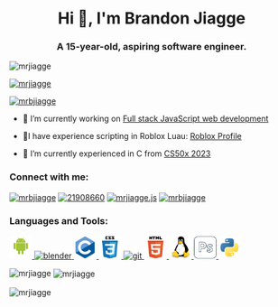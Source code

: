 <h1 align="center">Hi 👋, I'm Brandon Jiagge</h1>
<h3 align="center">A 15-year-old, aspiring software engineer.</h3>

<p align="left"> <img src="https://komarev.com/ghpvc/?username=mrjiagge&label=Profile%20views&color=0e75b6&style=flat" alt="mrjiagge" /> </p>

<p align="left"> <a href="https://github.com/ryo-ma/github-profile-trophy"><img src="https://github-profile-trophy.vercel.app/?username=mrjiagge" alt="mrjiagge" /></a> </p>

<p align="left"> <a href="https://twitter.com/mrbjiagge" target="blank"><img src="https://img.shields.io/twitter/follow/mrbjiagge?logo=twitter&style=for-the-badge" alt="mrbjiagge" /></a> </p>

- 🔭 I’m currently working on [Full stack JavaScript web development](https://www.theodinproject.com/)

- 🌱I have experience scripting in Roblox Luau: [Roblox Profile](https://www.roblox.com/users/484070812/profile)

- 🤝 I’m currently experienced in C from [CS50x 2023](https://cs50.harvard.edu/x/2023/)

<h3 align="left">Connect with me:</h3>
<p align="left">
<a href="https://twitter.com/mrbjiagge" target="blank"><img align="center" src="https://raw.githubusercontent.com/rahuldkjain/github-profile-readme-generator/master/src/images/icons/Social/twitter.svg" alt="mrbjiagge" height="30" width="40" /></a>
<a href="https://stackoverflow.com/users/21908660" target="blank"><img align="center" src="https://raw.githubusercontent.com/rahuldkjain/github-profile-readme-generator/master/src/images/icons/Social/stack-overflow.svg" alt="21908660" height="30" width="40" /></a>
<a href="https://instagram.com/mrjiagge.js" target="blank"><img align="center" src="https://raw.githubusercontent.com/rahuldkjain/github-profile-readme-generator/master/src/images/icons/Social/instagram.svg" alt="mrjiagge.js" height="30" width="40" /></a>
<a href="https://www.youtube.com/c/mrbjiagge" target="blank"><img align="center" src="https://raw.githubusercontent.com/rahuldkjain/github-profile-readme-generator/master/src/images/icons/Social/youtube.svg" alt="mrbjiagge" height="30" width="40" /></a>
</p>

<h3 align="left">Languages and Tools:</h3>
<p align="left"> <a href="https://developer.android.com" target="_blank" rel="noreferrer"> <img src="https://raw.githubusercontent.com/devicons/devicon/master/icons/android/android-original-wordmark.svg" alt="android" width="40" height="40"/> </a> <a href="https://www.blender.org/" target="_blank" rel="noreferrer"> <img src="https://download.blender.org/branding/community/blender_community_badge_white.svg" alt="blender" width="40" height="40"/> </a> <a href="https://www.cprogramming.com/" target="_blank" rel="noreferrer"> <img src="https://raw.githubusercontent.com/devicons/devicon/master/icons/c/c-original.svg" alt="c" width="40" height="40"/> </a> <a href="https://www.w3schools.com/css/" target="_blank" rel="noreferrer"> <img src="https://raw.githubusercontent.com/devicons/devicon/master/icons/css3/css3-original-wordmark.svg" alt="css3" width="40" height="40"/> </a> <a href="https://git-scm.com/" target="_blank" rel="noreferrer"> <img src="https://www.vectorlogo.zone/logos/git-scm/git-scm-icon.svg" alt="git" width="40" height="40"/> </a> <a href="https://www.w3.org/html/" target="_blank" rel="noreferrer"> <img src="https://raw.githubusercontent.com/devicons/devicon/master/icons/html5/html5-original-wordmark.svg" alt="html5" width="40" height="40"/> </a> <a href="https://www.linux.org/" target="_blank" rel="noreferrer"> <img src="https://raw.githubusercontent.com/devicons/devicon/master/icons/linux/linux-original.svg" alt="linux" width="40" height="40"/> </a> <a href="https://www.photoshop.com/en" target="_blank" rel="noreferrer"> <img src="https://raw.githubusercontent.com/devicons/devicon/master/icons/photoshop/photoshop-line.svg" alt="photoshop" width="40" height="40"/> </a> <a href="https://www.python.org" target="_blank" rel="noreferrer"> <img src="https://raw.githubusercontent.com/devicons/devicon/master/icons/python/python-original.svg" alt="python" width="40" height="40"/> </a> </p>

<p><img align="left" src="https://github-readme-stats.vercel.app/api/top-langs?username=mrjiagge&show_icons=true&locale=en&layout=compact" alt="mrjiagge" /></p>

<p>&nbsp;<img align="center" src="https://github-readme-stats.vercel.app/api?username=mrjiagge&show_icons=true&locale=en" alt="mrjiagge" /></p>

<p><img align="center" src="https://github-readme-streak-stats.herokuapp.com/?user=mrjiagge&" alt="mrjiagge" /></p>
